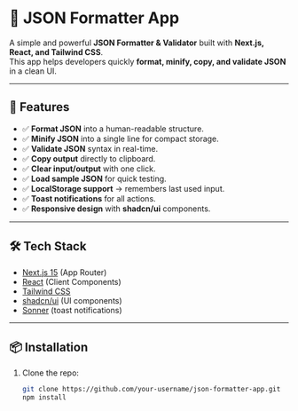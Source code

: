 # 📝 JSON Formatter App

A simple and powerful **JSON Formatter & Validator** built with **Next.js, React, and Tailwind CSS**.  
This app helps developers quickly **format, minify, copy, and validate JSON** in a clean UI.  

---

## 🚀 Features
- ✅ **Format JSON** into a human-readable structure.  
- ✅ **Minify JSON** into a single line for compact storage.  
- ✅ **Validate JSON** syntax in real-time.  
- ✅ **Copy output** directly to clipboard.  
- ✅ **Clear input/output** with one click.  
- ✅ **Load sample JSON** for quick testing.  
- ✅ **LocalStorage support** → remembers last used input.  
- ✅ **Toast notifications** for all actions.  
- ✅ **Responsive design** with **shadcn/ui** components.  

---

## 🛠️ Tech Stack
- [Next.js 15](https://nextjs.org/) (App Router)  
- [React](https://react.dev/) (Client Components)  
- [Tailwind CSS](https://tailwindcss.com/)  
- [shadcn/ui](https://ui.shadcn.com/) (UI components)  
- [Sonner](https://sonner.emilkowal.ski/) (toast notifications)  

---

## 📦 Installation

1. Clone the repo:
   ```bash
   git clone https://github.com/your-username/json-formatter-app.git
   npm install
